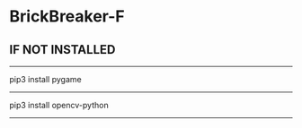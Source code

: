# BrickBreaker-F

<h2>IF NOT INSTALLED</h2>
<hr>
pip3 install pygame
<hr>
pip3 install opencv-python
<hr>
